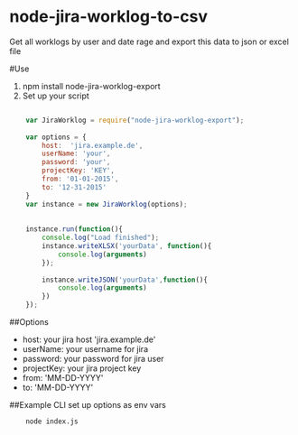 # node-jira-worklog-to-csv
Get all worklogs by user and date rage and export this data to json or excel file 

#Use

1. npm install node-jira-worklog-export
2. Set up your script 

```javascript 

    var JiraWorklog = require("node-jira-worklog-export");
    
    var options = {
        host:  'jira.example.de',
        userName: 'your',
        password: 'your',
        projectKey: 'KEY',
        from: '01-01-2015',
        to: '12-31-2015'
    }
    var instance = new JiraWorklog(options);
    
    
    instance.run(function(){
        console.log("Load finished");
        instance.writeXLSX('yourData', function(){
            console.log(arguments)
        });
    
        instance.writeJSON('yourData',function(){
            console.log(arguments)
        })
    });


```

##Options

* host:  your jira host 'jira.example.de'
* userName: your username for jira 
* password: your password for jira user 
* projectKey: your jira project key
* from: 'MM-DD-YYYY'
* to: 'MM-DD-YYYY'


##Example CLI 
set up options as env vars 
```
    node index.js 
```
